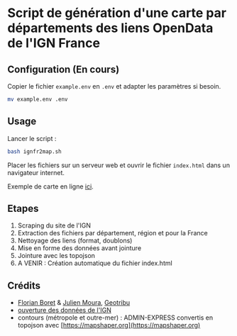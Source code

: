 # Script de génération d'une carte par départements des liens OpenData de l'IGN France

## Configuration (En cours)

Copier le fichier `example.env` en `.env` et adapter les paramètres si besoin.

```bash
mv example.env .env
```

## Usage

Lancer le script :

```bash
bash ignfr2map.sh
```

Placer les fichiers sur un serveur web et ouvrir le fichier `index.html` dans un navigateur internet.

Exemple de carte en ligne [ici](https://geotribu.github.io/ign-fr-opendata-download-ui/index.html).

## Etapes

1. Scraping du site de l'IGN
2. Extraction des fichiers par département, région et pour la France
3. Nettoyage des liens (format, doublons)
4. Mise en forme des données avant jointure
5. Jointure avec les topojson 
6. A VENIR : Création automatique du fichier index.html

## Crédits

- [Florian Boret](https://static.geotribu.fr/team/fbor/) & [Julien Moura](https://static.geotribu.fr/team/jmou/), [Geotribu](https://static.geotribu.fr)
- [ouverture des données de l'IGN](https://geoservices.ign.fr/documentation/diffusion/telechargement-donnees-libres.html)
- contours (métropole et outre-mer) : ADMIN-EXPRESS convertis en topojson avec [https://mapshaper.org](https://mapshaper.org)

